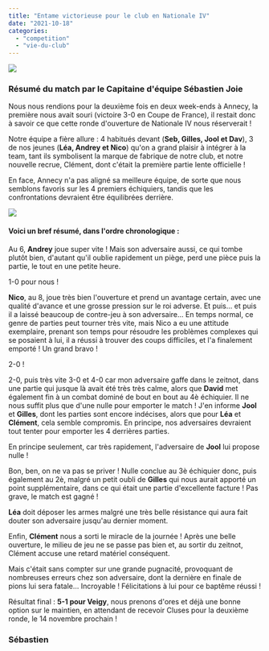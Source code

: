 ```yaml
---
title: "Entame victorieuse pour le club en Nationale IV"
date: "2021-10-18"
categories: 
  - "competition"
  - "vie-du-club"
---
```


![](/wordpress-uploads/2021/10/SebastienJoie.png)

### Résumé du match par le Capitaine d'équipe Sébastien Joie  

Nous nous rendions pour la deuxième fois en deux week-ends à Annecy, la première nous avait souri (victoire 3-0 en Coupe de France), il restait donc à savoir ce que cette ronde d'ouverture de Nationale IV nous réserverait !

Notre équipe a fière allure : 4 habitués devant (**Seb, Gilles, Jool et Dav**), 3 de nos jeunes (**Léa, Andrey et Nico**) qu'on a grand plaisir à intégrer à la team, tant ils symbolisent la marque de fabrique de notre club, et notre nouvelle recrue, Clément, dont c'était la première partie lente officielle !

En face, Annecy n'a pas aligné sa meilleure équipe, de sorte que nous semblons favoris sur les 4 premiers échiquiers, tandis que les confrontations devraient être équilibrées derrière.

![](/wordpress-uploads/2020/09/chessPieces.jpg)

#### Voici un bref résumé, dans l'ordre chronologique :

Au 6, **Andrey** joue super vite ! Mais son adversaire aussi, ce qui tombe plutôt bien, d'autant qu'il oublie rapidement un piège, perd une pièce puis la partie, le tout en une petite heure.

1-0 pour nous !

**Nico**, au 8, joue très bien l'ouverture et prend un avantage certain, avec une qualité d'avance et une grosse pression sur le roi adverse. Et puis... et puis il a laissé beaucoup de contre-jeu à son adversaire... En temps normal, ce genre de parties peut tourner très vite, mais Nico a eu une attitude exemplaire, prenant son temps pour résoudre les problèmes complexes qui se posaient à lui, il a réussi à trouver des coups difficiles, et l'a finalement emporté ! Un grand bravo !

2-0 !

2-0, puis très vite 3-0 et 4-0 car mon adversaire gaffe dans le zeitnot, dans une partie qui jusque là avait été très très calme, alors que **David** met également fin à un combat dominé de bout en bout au 4è échiquier. Il ne nous suffit plus que d'une nulle pour emporter le match ! J'en informe **Jool** et **Gilles**, dont les parties sont encore indécises, alors que pour **Léa** et **Clément**, cela semble compromis. En principe, nos adversaires devraient tout tenter pour emporter les 4 derrières parties.  
  
En principe seulement, car très rapidement, l'adversaire de **Jool** lui propose nulle !

Bon, ben, on ne va pas se priver ! Nulle conclue au 3è échiquier donc, puis également au 2è, malgré un petit oubli de **Gilles** qui nous aurait apporté un point supplémentaire, dans ce qui était une partie d'excellente facture ! Pas grave, le match est gagné !

**Léa** doit déposer les armes malgré une très belle résistance qui aura fait douter son adversaire jusqu'au dernier moment.  
  
Enfin, **Clément** nous a sorti le miracle de la journée ! Après une belle ouverture, le milieu de jeu ne se passe pas bien et, au sortir du zeitnot, Clément accuse une retard matériel conséquent.

Mais c'était sans compter sur une grande pugnacité, provoquant de nombreuses erreurs chez son adversaire, dont la dernière en finale de pions lui sera fatale... Incroyable ! Félicitations à lui pour ce baptême réussi !

Résultat final : **5-1 pour Veigy**, nous prenons d'ores et déjà une bonne option sur le maintien, en attendant de recevoir Cluses pour la deuxième ronde, le 14 novembre prochain !

### Sébastien
